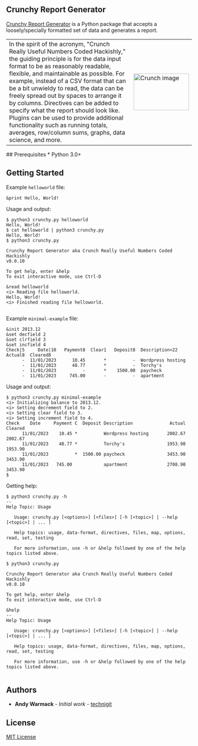 ## Crunchy Report Generator
[Crunchy Report Generator](archive/HISTORY.md) is a Python package that accepts a loosely/specially formatted set of data and generates a report.
<table style="border-collapse: collapse; border: none;">
      <tr>
            <td>
In the spirit of the acronym, "Crunch Really Useful Numbers Coded Hackishly," the guiding principle is for the data input format to be as reasonably readable, flexible, and maintainable as possible.  For example, instead of a CSV format that can be a bit unwieldy to read, the data can be freely spread out by spaces to arrange it by columns.  Directives can be added to specify what the report should look like.  Plugins can be used to provide additional functionality such as running totals, averages, row/column sums, graphs, data science, and more.
            </td>
            <td width= "20%">
<img src="https://github.com/user-attachments/assets/db14c694-5d5f-465f-a27b-4567846ca509" alt="Crunch image" width="150" height="100">
            </td>
      </tr>
</table>
## Prerequisites
* Python 3.0+

## Getting Started
Example `helloworld` file:
```
&print Hello, World!
```

Usage and output:
```
$ python3 crunchy.py helloworld
Hello, World!
$ cat helloworld | python3 crunchy.py
Hello, World!
$ python3 crunchy.py

Crunchy Report Generator aka Crunch Really Useful Numbers Coded Hackishly
v0.0.10

To get help, enter &help
To exit interactive mode, use Ctrl-D

&read helloworld
<i> Reading file helloworld.
Hello, World!
<i> Finished reading file helloworld.


```

Example `minimal-example` file:
```
&init 2013.12
&set decfield 2
&set clrfield 3
&set incfield 4
Check|5     Date|10   Payment8  Clear1   Deposit8  Description<22  Actual8  Cleared8
      -  11/01/2023      10.45       *          -  Wordpress hosting
      -  11/01/2023      48.77       *          -  Torchy's
      -  11/01/2023          -       *    1500.00  paycheck
      -  11/01/2023     745.00       -          -  apartment
```

Usage and output:
```
$ python3 crunchy.py minimal-example
<i> Initializing balance to 2013.12.
<i> Setting decrement field to 2.
<i> Setting clear field to 3.
<i> Setting increment field to 4.
Check    Date     Payment C  Deposit Description              Actual  Cleared
      11/01/2023    10.45 *          Wordpress hosting       2002.67  2002.67
      11/01/2023    48.77 *          Torchy's                1953.90  1953.90
      11/01/2023          *  1500.00 paycheck                3453.90  3453.90
      11/01/2023   745.00            apartment               2708.90  3453.90
$
```

Getting help:
```
$ python3 crunchy.py -h
--
Help Topic: Usage

   Usage: crunchy.py [<options>] [<files>] [-h [<topic>] | --help [<topic>] | ... ]

   Help topics: usage, data-format, directives, files, map, options, read, set, testing

   For more information, use -h or &help followed by one of the help topics listed above.

$ python3 crunchy.py

Crunchy Report Generator aka Crunch Really Useful Numbers Coded Hackishly
v0.0.10

To get help, enter &help
To exit interactive mode, use Ctrl-D

&help
--
Help Topic: Usage

   Usage: crunchy.py [<options>] [<files>] [-h [<topic>] | --help [<topic>] | ... ]

   Help topics: usage, data-format, directives, files, map, options, read, set, testing

   For more information, use -h or &help followed by one of the help topics listed above.


```

## Authors
* **Andy Warmack** - *Initial work* - [technigit](https://github.com/technigit)

## License
[MIT License](LICENSE)
